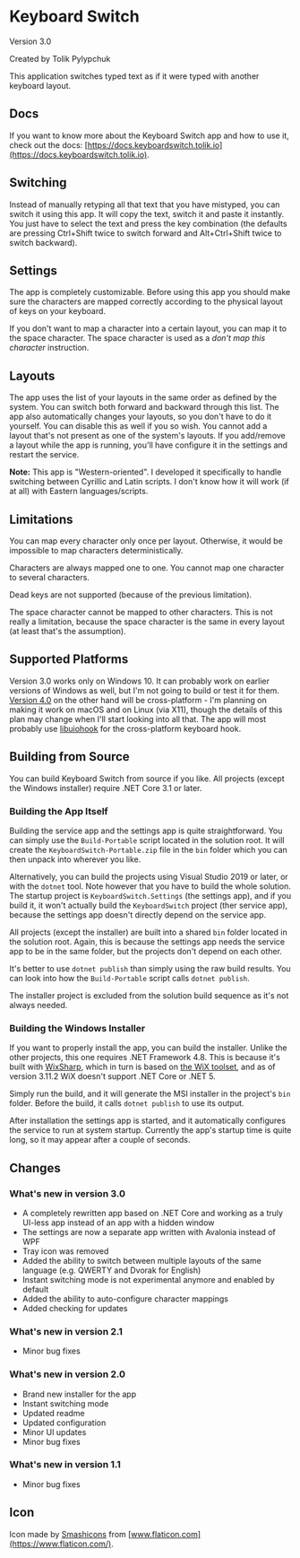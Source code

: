 # Keyboard Switch

Version 3.0

Created by Tolik Pylypchuk

This application switches typed text as if it were typed with another keyboard layout.

## Docs

If you want to know more about the Keyboard Switch app and how to use it, check out the docs:
[https://docs.keyboardswitch.tolik.io](https://docs.keyboardswitch.tolik.io).

## Switching

Instead of manually retyping all that text that you have mistyped, you can switch it using this app.
It will copy the text, switch it and paste it instantly. You just have to select the text and
press the key combination (the defaults are pressing Ctrl+Shift twice to switch forward and Alt+Ctrl+Shift twice to
switch backward).

## Settings

The app is completely customizable. Before using this app you should make sure the characters are mapped correctly
according to the physical layout of keys on your keyboard.

If you don't want to map a character into a certain layout, you can map it to the space character. The space character
is used as a _don't map this character_ instruction.

## Layouts

The app uses the list of your layouts in the same order as defined by the system. You can switch both forward
and backward through this list. The app also automatically changes your layouts, so you don't have to do it
yourself. You can disable this as well if you so wish. You cannot add a layout that's not present as one of
the system's layouts. If you add/remove a layout while the app is running, you'll have configure it in the settings
and restart the service.

**Note:** This app is "Western-oriented". I developed it specifically to handle switching between Cyrillic and Latin
scripts. I don't know how it will work (if at all) with Eastern languages/scripts.

## Limitations

You can map every character only once per layout. Otherwise, it would be impossible to map characters deterministically.

Characters are always mapped one to one. You cannot map one character to several characters.

Dead keys are not supported (because of the previous limitation).

The space character cannot be mapped to other characters. This is not really a limitation, because the space character
is the same in every layout (at least that's the assumption).

## Supported Platforms

Version 3.0 works only on Windows 10. It can probably work on earlier versions of Windows as well, but I'm not
going to build or test it for them. [Version 4.0](https://github.com/TolikPylypchuk/KeyboardSwitch/milestone/4) on the
other hand will be cross-platform - I'm planning on making it work on macOS and on Linux (via X11), though the details
of this plan may change when I'll start looking into all that. The app will most probably use
[libuiohook](https://github.com/kwhat/libuiohook) for the cross-platform keyboard hook.

## Building from Source

You can build Keyboard Switch from source if you like. All projects (except the Windows installer) require .NET Core 3.1
or later.

### Building the App Itself

Building the service app and the settings app is quite straightforward. You can simply use the `Build-Portable`
script located in the solution root. It will create the `KeyboardSwitch-Portable.zip` file in the `bin` folder
which you can then unpack into wherever you like.

Alternatively, you can build the projects using Visual Studio 2019 or later, or with the `dotnet` tool. Note however
that you have to build the whole solution. The startup project is `KeyboardSwitch.Settings` (the settings app), and if
you build it, it won't actually build the `KeyboardSwitch` project (ther service app), because the settings app doesn't
directly depend on the service app.

All projects (except the installer) are built into a shared `bin` folder located in the solution root. Again, this is
because the settings app needs the service app to be in the same folder, but the projects don't depend on each other.

It's better to use `dotnet publish` than simply using the raw build results. You can look into how the `Build-Portable`
script calls `dotnet publish`.

The installer project is excluded from the solution build sequence as it's not always needed.

### Building the Windows Installer

If you want to properly install the app, you can build the installer. Unlike the other projects, this one requires
.NET Framework 4.8. This is because it's built with [WixSharp](https://github.com/oleg-shilo/wixsharp), which in turn
is based on [the WiX toolset](https://wixtoolset.org), and as of version 3.11.2 WiX doesn't support .NET Core or .NET 5.

Simply run the build, and it will generate the MSI installer in the project's `bin` folder. Before the build, it calls
`dotnet publish` to use its output.

After installation the settings app is started, and it automatically configures the service to run at system startup.
Currently the app's startup time is quite long, so it may appear after a couple of seconds.

## Changes

### What's new in version 3.0

- A completely rewritten app based on .NET Core and working as a truly UI-less app
instead of an app with a hidden window
- The settings are now a separate app written with Avalonia instead of WPF
- Tray icon was removed
- Added the ability to switch between multiple layouts of the same language (e.g. QWERTY and Dvorak for English)
- Instant switching mode is not experimental anymore and enabled by default
- Added the ability to auto-configure character mappings
- Added checking for updates

### What's new in version 2.1

- Minor bug fixes

### What's new in version 2.0

- Brand new installer for the app
- Instant switching mode
- Updated readme
- Updated configuration
- Minor UI updates
- Minor bug fixes

### What's new in version 1.1

- Minor bug fixes

## Icon

Icon made by [Smashicons](https://smashicons.com/) from [www.flaticon.com](https://www.flaticon.com/).
